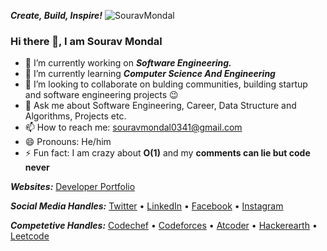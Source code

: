 <!--### Hi there 👋

<!--
**souravmondaldev/souravmondaldev** is a ✨ _special_ ✨ repository because its `README.md` (this file) appears on your GitHub profile.-->
 
***Create, Build, Inspire!***
![SouravMondal](https://github.com/souravmondaldev/souravmondaldev/blob/master/devportfolioSM.png)

### Hi there 👋, I am Sourav Mondal

- 🔭 I’m currently working on ***Software Engineering.***
- 🌱 I’m currently learning ***Computer Science And Engineering***
- 👯 I’m looking to collaborate on bulding communities, building startup and software engineering projects 😉
- 💬 Ask me about Software Engineering, Career, Data Structure and Algorithms, Projects etc.
- 📫 How to reach me: [souravmondal0341@gmail.com](mailto:souravmondal0341@gmail.com)
- 😄 Pronouns: He/him
- ⚡ Fun fact: I am crazy about **O(1)** and my **comments can lie but code never**

***Websites:***
[Developer Portfolio](https://souravmondaldev.me)

***Social Media Handles:***
[Twitter](https://twitter.com/souravmondaldev) • [LinkedIn](https://www.linkedin.com/in/souravmondaldev/) • [Facebook](https://facebook.com/souravmondaldev)
• [Instagram](https://instagram.com/souravmondaldev)  

***Competetive Handles:***
[Codechef](https://www.codechef.com/users/sourav_mondal) • [Codeforces](https://codeforces.com/profile/souravmondal)  • [Atcoder](https://atcoder.jp/users/souravmondal)  • [Hackerearth](https://www.hackerearth.com/@souravmondaldev) • [Leetcode](https://leetcode.com/souravmondaldev/)



